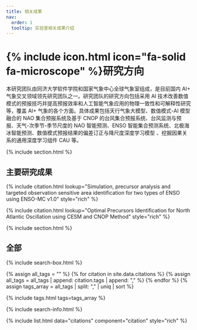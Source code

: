 ```yaml
---
title: 相关成果
nav:
  order: 1
  tooltip: 实验室相关成果介绍
---
```


# {% include icon.html icon="fa-solid fa-microscope" %}研究方向

本研究团队由同济大学软件学院和国家气象中心全球气象室组成，是目前国内 AI+ 气象交叉领域领先研究团队之一。研究团队的研究方向包括采用 AI 技术改善数值模式的预报技巧并提高预报效率和人工智能气象应用的物理一致性和可解释性研究等，覆盖 AI+ 气象的各个方面。具体成果包括天行气象大模型、数值模式-AI 模型融合的 NAO 集合预报系统及基于 CNOP 的台风集合预报系统、台风监测与预报、天气-次季节-季节尺度的 NAO 智能预测、ENSO 智能集合预测系统、北极海冰智能预测、数值模式预报结果的偏差订正与降尺度深度学习模型 、挖掘因果关系的通用深度学习组件 CAU 等。

{% include section.html %}

## 主要研究成果

{% include citation.html lookup="Simulation, precursor analysis and targeted observation sensitive area identification for two types of ENSO using ENSO-MC v1.0" style="rich" %}

{% include citation.html lookup="Optimal Precursors Identification for North Atlantic Oscillation using CESM and CNOP Method" style="rich" %}

{% include section.html %}

## 全部

{% include search-box.html %}


{% assign all_tags = "" %}
{% for citation in site.data.citations %}
  {% assign all_tags = all_tags | append: citation.tags | append: "," %}
{% endfor %}
{% assign tags_array = all_tags | split: "," | uniq | sort %}

{% include tags.html tags=tags_array %}

{% include search-info.html %}

{% include list.html data="citations" component="citation" style="rich" %}
